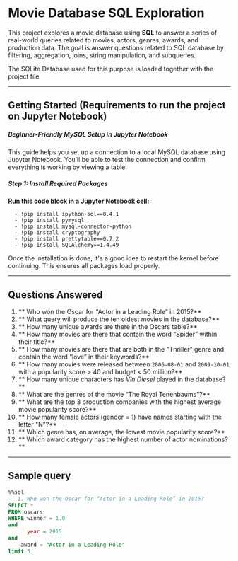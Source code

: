 #  Movie Database SQL Exploration

This project explores a movie database using **SQL** to answer a series of real-world queries related to movies, actors, genres, awards, and production data. The goal is answer questions related to SQL database by filtering, aggregation, joins, string manipulation, and subqueries.

The SQLite Database used for this purpose is loaded together with the project file

---

## Getting Started (Requirements to run the project on Jupyter Notebook)

##### Beginner-Friendly MySQL Setup in Jupyter Notebook
This guide helps you set up a connection to a local MySQL database using Jupyter Notebook. You’ll be able to test the connection and confirm everything is working by viewing a table.


#####  Step 1: Install Required Packages

**Run this code block in a Jupyter Notebook cell:**

      - !pip install ipython-sql==0.4.1
      - !pip install pymysql
      - !pip install mysql-connector-python
      - !pip install cryptography
      - !pip install prettytable==0.7.2
      - !pip install SQLAlchemy==1.4.49

 Once the installation is done, it's a good idea to restart the kernel before continuing. This ensures all packages load properly.



---

## Questions Answered

1. ** Who won the Oscar for “Actor in a Leading Role” in 2015?**
2. ** What query will produce the ten oldest movies in the database?**
3. ** How many unique awards are there in the Oscars table?**
4. ** How many movies are there that contain the word “Spider” within their title?**
5. ** How many movies are there that are both in the "Thriller" genre and contain the word “love” in their keywords?**
6. ** How many movies were released between `2006-08-01` and `2009-10-01` with a popularity score > 40 and budget < 50 million?**
7. ** How many unique characters has *Vin Diesel* played in the database?**
8. ** What are the genres of the movie “The Royal Tenenbaums”?**
9. ** What are the top 3 production companies with the highest average movie popularity score?**
10. ** How many female actors (gender = 1) have names starting with the letter "N"?**
11. ** Which genre has, on average, the lowest movie popularity score?**
12. ** Which award category has the highest number of actor nominations?**


---
## Sample query
``` sql
%%sql
-- 1. Who won the Oscar for “Actor in a Leading Role” in 2015?
SELECT * 
FROM oscars
WHERE winner = 1.0
and
      year = 2015   
and 
    award = "Actor in a Leading Role"
limit 5

